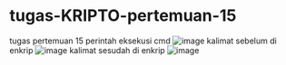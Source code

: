 # tugas-KRIPTO-pertemuan-15
tugas pertemuan 15 perintah eksekusi cmd 
![image](https://user-images.githubusercontent.com/122099995/211027022-c14487e3-0874-4268-8a8b-16cf20957dc1.png)
kalimat sebelum di enkrip
![image](https://user-images.githubusercontent.com/122099995/211027237-fac07674-c4e2-44ca-bb00-7610232a88eb.png)
kalimat sesudah di enkrip
![image](https://user-images.githubusercontent.com/122099995/211028449-a4a4abef-9b94-4b9b-8008-ad2721fe974c.png)

